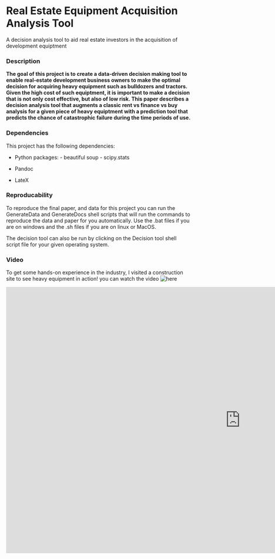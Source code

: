 # Real Estate Equipment Acquisition Analysis Tool
A decision analysis tool to aid real estate investors in the acquisition of development equiptment

### Description

**The goal of this project is to create a data-driven decision making tool to enable real-estate development business owners to make the optimal decision for acquiring heavy equipment such as bulldozers and tractors. Given the high cost of such equiptment, it is important to make a decision that is not only cost effective, but also of low risk. This paper describes a decision analysis tool that augments a classic rent vs finance vs buy analysis for a given piece of heavy equiptment with a prediction tool that predicts the chance of catastrophic failure during the time periods of use.**

### Dependencies
This project has the following dependencies:

* Python
    packages:
        - beautiful soup
        - scipy.stats

* Pandoc

* LateX

### Reproducability

To reproduce the final paper, and data for this project you can run the GenerateData and GenerateDocs shell scripts that will run the commands to reproduce the data and paper for you automatically. Use the .bat files if you are on windows and the .sh files if you are on linux or MacOS.

The decision tool can also be run by clicking on the Decision tool shell script file for your given operating system.

### Video
To get some hands-on experience in the industry, I visited a construction site to see heavy equipment in action! you can watch the video ![here](https://www.youtube.com/watch?v=7tGSbd5JSy8)

<iframe width="1274" height="724" src="https://www.youtube.com/embed/7tGSbd5JSy8" frameborder="0" allow="accelerometer; autoplay; encrypted-media; gyroscope; picture-in-picture" allowfullscreen></iframe>
